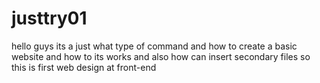 # justtry01
hello guys its a just what type of command and how to create a basic website and how to its works and also how can insert secondary files so this is first web design at front-end
